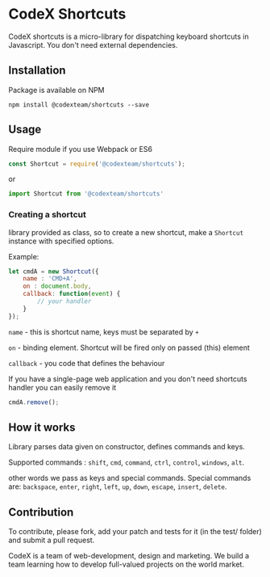 # CodeX Shortcuts

CodeX shortcuts is a micro-library for dispatching keyboard shortcuts in Javascript. 
You don't need external dependencies. 

## Installation

Package is available on NPM

```
npm install @codexteam/shortcuts --save
```

## Usage

Require module if you use Webpack or ES6 
```javascript
const Shortcut = require('@codexteam/shortcuts');
```
or 
```javascript
import Shortcut from '@codexteam/shortcuts'
```

### Creating a shortcut

library provided as class, so to create a new shortcut, make a `Shortcut` instance with specified options. 

Example:

```javascript
let cmdA = new Shortcut({
    name : 'CMD+A',
    on : document.body,
    callback: function(event) {
        // your handler
    }
});
```
```name``` - this is shortcut name, keys must be separated by `+`

```on``` - binding element. Shortcut will be fired only on passed (this) element

```callback``` - you code that defines the behaviour

If you have a single-page web application and you don't need shortcuts handler
you can easily remove it

```javascript
cmdA.remove();
```

## How it works

Library parses data given on constructor, defines commands and keys.

Supported commands : ```shift```, ```cmd```, ```command```, ```ctrl```,
```control```, ```windows```, ```alt```. 

other words we pass as keys and special commands. Special commands are:
```backspace```, ```enter```, ```right```, ```left```, ```up```, ```down```, 
```escape```, ```insert```, ```delete```.

## Contribution

To contribute, please fork, add your patch and tests for it (in the test/ folder) and submit a pull request.

CodeX is a team of web-development, design and marketing. 
We build a team learning how to develop full-valued projects on the world market.